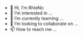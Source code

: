 - 👋 Hi, I’m RhieNo
- 👀 I’m interested in ...
- 🌱 I’m currently learning ...
- 💞️ I’m looking to collaborate on ...
- 📫 How to reach me ...

<!---
ptdelviprimatana/ptdelviprimatana is a ✨ special ✨ repository because its `README.md` (this file) appears on your GitHub profile.
You can click the Preview link to take a look at your changes.
--->
